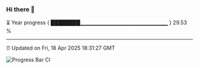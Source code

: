 ### Hi there 👋

⏳ Year progress { ████████▁▁▁▁▁▁▁▁▁▁▁▁▁▁▁▁▁▁▁▁▁▁ } 29.53 %

---

⏰ Updated on Fri, 18 Apr 2025 18:31:27 GMT

![Progress Bar CI](https://github.com/ZhaoGui/ZhaoGui/workflows/Progress%20Bar%20CI/badge.svg)
